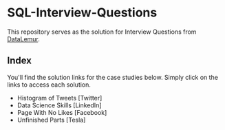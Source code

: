 # SQL-Interview-Questions
This repository serves as the solution for Interview Questions from [DataLemur](https://datalemur.com/questions?category=SQL&difficulty=Easy).

## Index
You'll find the solution links for the case studies below. Simply click on the links to access each solution.

 - Histogram of Tweets [Twitter]
 - Data Science Skills [LinkedIn]
 - Page With No Likes [Facebook]
 - Unfinished Parts [Tesla]
